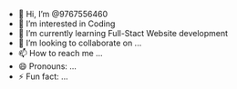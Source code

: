 - 👋 Hi, I’m @9767556460
- 👀 I’m interested in Coding
- 🌱 I’m currently learning Full-Stact Website development
- 💞️ I’m looking to collaborate on ...
- 📫 How to reach me ...
- 😄 Pronouns: ...
- ⚡ Fun fact: ...

<!---
9767556460/9767556460 is a ✨ special ✨ repository because its `README.md` (this file) appears on your GitHub profile.
You can click the Preview link to take a look at your changes.
--->
